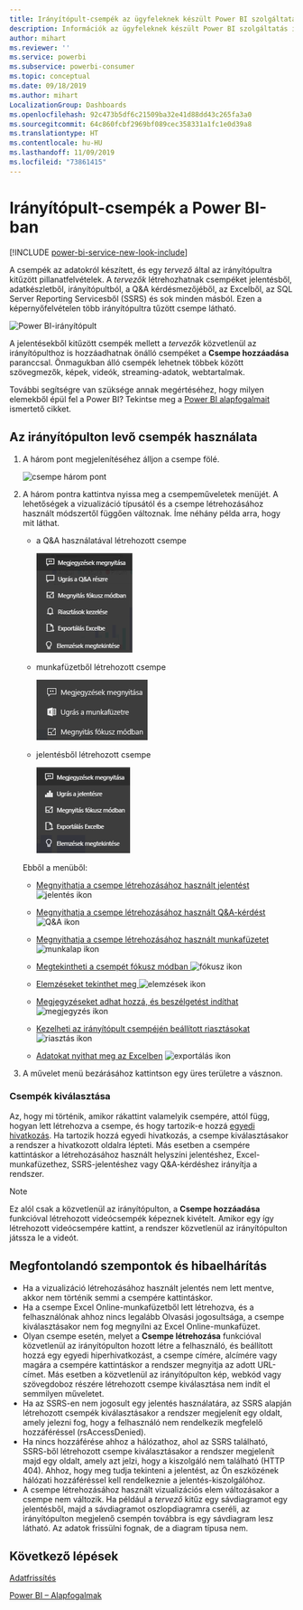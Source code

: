 ```yaml
---
title: Irányítópult-csempék az ügyfeleknek készült Power BI szolgáltatásban
description: Információk az ügyfeleknek készült Power BI szolgáltatás irányítópult-csempéiről. Ide tartoznak az SQL Server Reporting Services-ből (SSRS-ből) létrehozott csempék is.
author: mihart
ms.reviewer: ''
ms.service: powerbi
ms.subservice: powerbi-consumer
ms.topic: conceptual
ms.date: 09/18/2019
ms.author: mihart
LocalizationGroup: Dashboards
ms.openlocfilehash: 92c473b5df6c21509ba32e41d88dd43c265fa3a0
ms.sourcegitcommit: 64c860fcbf2969bf089cec358331a1fc1e0d39a8
ms.translationtype: HT
ms.contentlocale: hu-HU
ms.lasthandoff: 11/09/2019
ms.locfileid: "73861415"
---
```

# <a name="dashboard-tiles-in-power-bi"></a>Irányítópult-csempék a Power BI-ban

[!INCLUDE [power-bi-service-new-look-include](../includes/power-bi-service-new-look-include.md)]

A csempék az adatokról készített, és egy *tervező* által az irányítópultra kitűzött pillanatfelvételek. A *tervezők* létrehozhatnak csempéket jelentésből, adatkészletből, irányítópultból, a Q&A kérdésmezőjéből, az Excelből, az SQL Server Reporting Servicesből (SSRS) és sok minden másból.  Ezen a képernyőfelvételen több irányítópultra tűzött csempe látható.

![Power BI-irányítópult](./media/end-user-tiles/power-bi-dash.png)


A jelentésekből kitűzött csempék mellett a *tervezők* közvetlenül az irányítópulthoz is hozzáadhatnak önálló csempéket a **Csempe hozzáadása** paranccsal. Önmagukban álló csempék lehetnek többek között szövegmezők, képek, videók, streaming-adatok, webtartalmak.

További segítségre van szüksége annak megértéséhez, hogy milyen elemekből épül fel a Power BI?  Tekintse meg a [Power BI alapfogalmait](end-user-basic-concepts.md) ismertető cikket.


## <a name="interacting-with-tiles-on-a-dashboard"></a>Az irányítópulton levő csempék használata

1. A három pont megjelenítéséhez álljon a csempe fölé.
   
    ![csempe három pont](./media/end-user-tiles/ellipses_new.png)
2. A három pontra kattintva nyissa meg a csempeműveletek menüjét. A lehetőségek a vizualizáció típusától és a csempe létrehozásához használt módszertől függően változnak. Íme néhány példa arra, hogy mit láthat.

    - a Q&A használatával létrehozott csempe
   
        ![három pont ikon](./media/end-user-tiles/power-bi-options-1.png)

    - munkafüzetből létrehozott csempe
   
        ![három pont ikon](./media/end-user-tiles/power-bi-options-2.png)

    - jelentésből létrehozott csempe
   
        ![három pont ikon](./media/end-user-tiles/power-bi-options-3.png)
   
    Ebből a menüből:
   
   * [Megnyithatja a csempe létrehozásához használt jelentést](end-user-reports.md) ![jelentés ikon](./media/end-user-tiles/chart-icon.jpg)  
   
   * [Megnyithatja a csempe létrehozásához használt Q&A-kérdést ](end-user-reports.md) ![Q&A ikon](./media/end-user-tiles/qna-icon.png)  
   

   * [Megnyithatja a csempe létrehozásához használt munkafüzetet ](end-user-reports.md) ![munkalap ikon](./media/end-user-tiles/power-bi-open-worksheet.png)  
   * [Megtekintheti a csempét fókusz módban ](end-user-focus.md) ![fókusz ikon](./media/end-user-tiles/fullscreen-icon.jpg)  
   * [Elemzéseket tekinthet meg ](end-user-insights.md) ![elemzések ikon](./media/end-user-tiles/power-bi-insights.png)
   * [Megjegyzéseket adhat hozzá, és beszélgetést indíthat](end-user-comment.md) ![megjegyzés ikon](./media/end-user-tiles/comment-icons.png)
   * [Kezelheti az irányítópult csempéjén beállított riasztásokat](end-user-alerts.md)  ![riasztás ikon](./media/end-user-tiles/power-bi-alert-icon.png)
   * [Adatokat nyithat meg az Excelben](end-user-export.md)  ![exportálás ikon](./media/end-user-tiles/power-bi-export-icon.png)


3. A művelet menü bezárásához kattintson egy üres területre a vásznon.

### <a name="select-click-a-tile"></a>Csempék kiválasztása
Az, hogy mi történik, amikor rákattint valamelyik csempére, attól függ, hogyan lett létrehozva a csempe, és hogy tartozik-e hozzá [egyedi hivatkozás](../service-dashboard-edit-tile.md). Ha tartozik hozzá egyedi hivatkozás, a csempe kiválasztásakor a rendszer a hivatkozott oldalra lépteti. Más esetben a csempére kattintáskor a létrehozásához használt helyszíni jelentéshez, Excel-munkafüzethez, SSRS-jelentéshez vagy Q&A-kérdéshez irányítja a rendszer.

> [!NOTE]
> Ez alól csak a közvetlenül az irányítópulton, a **Csempe hozzáadása** funkcióval létrehozott videócsempék képeznek kivételt. Amikor egy így létrehozott videócsempére kattint, a rendszer közvetlenül az irányítópulton játssza le a videót.   
> 
> 

## <a name="considerations-and-troubleshooting"></a>Megfontolandó szempontok és hibaelhárítás
* Ha a vizualizáció létrehozásához használt jelentés nem lett mentve, akkor nem történik semmi a csempére kattintáskor.
* Ha a csempe Excel Online-munkafüzetből lett létrehozva, és a felhasználónak ahhoz nincs legalább Olvasási jogosultsága, a csempe kiválasztásakor nem fog megnyílni az Excel Online-munkafüzet.
* Olyan csempe esetén, melyet a **Csempe létrehozása** funkcióval közvetlenül az irányítópulton hozott létre a felhasználó, és beállított hozzá egy egyedi hiperhivatkozást, a csempe címére, alcímére vagy magára a csempére kattintáskor a rendszer megnyitja az adott URL-címet.  Más esetben a közvetlenül az irányítópulton kép, webkód vagy szövegdoboz részére létrehozott csempe kiválasztása nem indít el semmilyen műveletet.
* Ha az SSRS-en nem jogosult egy jelentés használatára, az SSRS alapján létrehozott csempék kiválasztásakor a rendszer megjelenít egy oldalt, amely jelezni fog, hogy a felhasználó nem rendelkezik megfelelő hozzáféréssel (rsAccessDenied).
* Ha nincs hozzáférése ahhoz a hálózathoz, ahol az SSRS található, SSRS-ből létrehozott csempe kiválasztásakor a rendszer megjelenít majd egy oldalt, amely azt jelzi, hogy a kiszolgáló nem található (HTTP 404). Ahhoz, hogy meg tudja tekinteni a jelentést, az Ön eszközének hálózati hozzáféréssel kell rendelkeznie a jelentés-kiszolgálóhoz.
* A csempe létrehozásához használt vizualizációs elem változásakor a csempe nem változik.  Ha például a *tervező* kitűz egy sávdiagramot egy jelentésből, majd a sávdiagramot oszlopdiagramra cseréli, az irányítópulton megjelenő csempén továbbra is egy sávdiagram lesz látható. Az adatok frissülni fognak, de a diagram típusa nem.

## <a name="next-steps"></a>Következő lépések
[Adatfrissítés](../refresh-data.md)

[Power BI – Alapfogalmak](end-user-basic-concepts.md)
